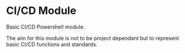 # CI/CD Module

Basic CI/CD Powershell module.

The aim for this module is not to be project dependant but to represent basic CI/CD functions and standards.